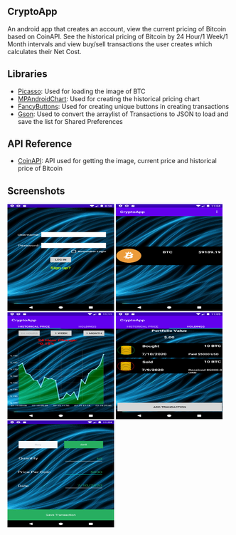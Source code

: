 ## CryptoApp
An android app that creates an account, view the current pricing of Bitcoin based on CoinAPI. See the historical pricing of Bitcoin by 24 Hour/1 Week/1 Month intervals and view buy/sell transactions the user creates which calculates their Net Cost.

## Libraries
- <a href="http://square.github.io/picasso/">Picasso</a>: Used for loading the image of BTC
- <a href="https://github.com/PhilJay/MPAndroidChart">MPAndroidChart</a>: Used for creating the historical pricing chart
- <a href="https://github.com/medyo/fancybuttons">FancyButtons</a>: Used for creating unique buttons in creating transactions
- <a href="https://github.com/google/gson">Gson</a>: Used to convert the arraylist of Transactions to JSON to load and save the list for Shared Preferences

## API Reference
- <a href="https://coinapi.io">CoinAPI</a>: API used for getting the image, current price and historical price of Bitcoin

## Screenshots
<img src="images/LoginPage.png" height='240' width='240'/>
<img src="images/price_of_btc.png" height='240' width='240'/>
<img src="images/24hr_chart.png" height='240' width='240'/>
<img src="images/portfolio_tracker.png" height='240' width='240'/>
<img src="images/creating_transaction.png" height='240' width='240'/>
